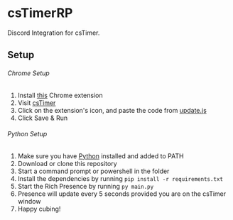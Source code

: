 # csTimerRP
Discord Integration for csTimer.

## Setup

###### Chrome Setup
1. Install [this](https://chrome.google.com/webstore/detail/run-javascript/lmilalhkkdhfieeienjbiicclobibjao) Chrome extension
2. Visit [csTimer](https://cstimer.net/)
3. Click on the extension's icon, and paste the code from [update.js](update.js)
4. Click Save & Run

###### Python Setup
1. Make sure you have [Python](https://www.python.org/downloads/) installed and added to PATH
2. Download or clone this repository
3. Start a command prompt or powershell in the folder
4. Install the dependencies by running `pip install -r requirements.txt`
5. Start the Rich Presence by running `py main.py`
6. Presence will update every 5 seconds provided you are on the csTimer window
7. Happy cubing!

